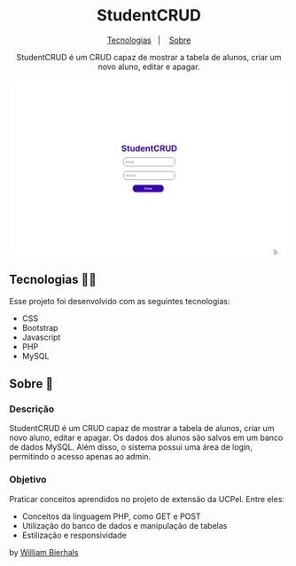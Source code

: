 <h1 align="center"> StudentCRUD </h1>
<p align="center">
  <a href="#tecnologias-">Tecnologias</a>&nbsp;&nbsp;&nbsp;|&nbsp;&nbsp;&nbsp;
  <a href="#sobre-">Sobre</a>
</p>
<p align="center"> 
  StudentCRUD é um CRUD capaz de mostrar a tabela de alunos, criar um novo aluno, editar e apagar.
</p>
<p align="center">
  <img src="/crud.gif" align="center" style="border-radius: 10px" />
</p>

## Tecnologias 👨‍💻 
Esse projeto foi desenvolvido com as seguintes tecnologias:
- CSS
- Bootstrap
- Javascript
- PHP
- MySQL

## Sobre 📖


### Descrição
StudentCRUD é um CRUD capaz de mostrar a tabela de alunos, criar um novo aluno, editar e apagar. Os dados dos alunos são salvos em um banco de dados MySQL. Além disso, o sistema possui uma área de login, permitindo o acesso apenas ao admin.


### Objetivo
Praticar conceitos aprendidos no projeto de extensão da UCPel. Entre eles:

- Conceitos da linguagem PHP, como GET e POST
- Utilização do banco de dados e manipulação de tabelas
- Estilização e responsividade



by [William Bierhals](https://github.com/will1Zera)


